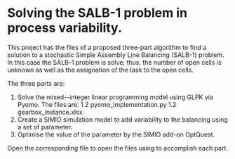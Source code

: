 # Solving the SALB-1 problem in process variability.
This project has the files of a proposed three-part algorithm to find a solution to a stochastic Simple Assembly Line Balancing (SALB-1) problem. In this case the SALB-1 problem is solve; thus, the number of open cells is unknown as well as the assignation of the task to the open cells.

The three parts are:
1. Solve the mixed--integer linear programming model using GLPK via Pyomo. The files are:
    1.2 pyomo_implementation.py
    1.2 gearbox_instance.xlsx
3. Create a SIMIO simulation model to add variability to the balancing using a set of parameter.
4. Optimise the value of the parameter by the SIMIO add-on OptQuest.

Open the corresponding file to open the files using to accomplish each part.
